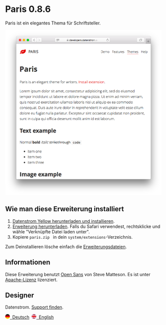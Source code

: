 Paris 0.8.6
===========
Paris ist ein elegantes Thema für Schriftsteller.

<p align="center"><img src="paris-screenshot.png?raw=true" alt="Bildschirmfoto"></p>

## Wie man diese Erweiterung installiert

1. [Datenstrom Yellow herunterladen und installieren](https://github.com/datenstrom/yellow/).
2. [Erweiterung herunterladen](https://github.com/datenstrom/yellow-extensions/raw/master/zip/paris.zip). Falls du Safari verwendest, rechtsklicke und wähle "Verknüpfte Datei laden unter".
3. Kopiere `paris.zip ` in dein `system/extensions`-Verzeichnis.

Zum Deinstallieren lösche einfach die [Erweiterungsdateien](extension.ini).

## Informationen

Diese Erweiterung benutzt [Open Sans](http://www.opensans.com) von Steve Matteson. Es ist unter [Apache-Lizenz](https://opensource.org/licenses/Apache-2.0) lizenziert.

## Designer

Datenstrom. [Support finden](https://extensions.datenstrom.se/de/help/).

<p>
<a href="README-de.md"><img src="https://raw.githubusercontent.com/datenstrom/yellow-extensions/master/features/help/language-de.png" width="15" height="15" alt="Deutsch">&nbsp; Deutsch</a>&nbsp;
<a href="README.md"><img src="https://raw.githubusercontent.com/datenstrom/yellow-extensions/master/features/help/language-en.png" width="15" height="15" alt="English">&nbsp; English</a>&nbsp;
</p>
